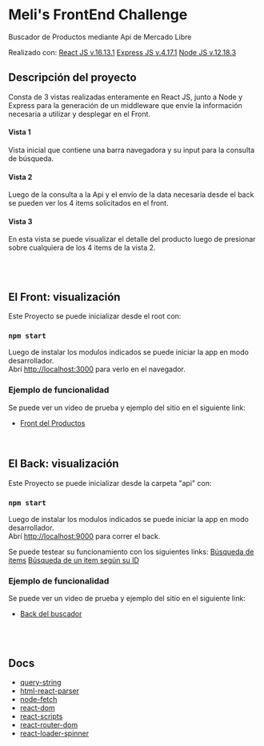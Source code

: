 # Meli's FrontEnd Challenge
Buscador de Productos mediante Api de Mercado Libre

Realizado con:
[React JS v.16.13.1](https://es.reactjs.org/)
[Express JS v.4.17.1](https://expressjs.com/es/)
[Node JS v.12.18.3](https://nodejs.org/es/)


## Descripción del proyecto
Consta de 3 vistas realizadas enteramente en React JS, junto a Node y Express
para la generación de un middleware que envíe la información necesaria
a utilizar y desplegar en el Front.

#### Vista 1
Vista inicial que contiene una barra navegadora y su input para la consulta de búsqueda.

#### Vista 2
Luego de la consulta a la Api y el envío de la data necesaria desde el back
se pueden ver los 4 items solicitados en el front.

#### Vista 3
En esta vista se puede visualizar el detalle del producto luego
de presionar sobre cualquiera de los 4 items de la vista 2.

<br />
<br />

## El Front: visualización
Este Proyecto se puede inicializar desde el root con:

### `npm start`

Luego de instalar los modulos indicados se puede iniciar la app en modo desarrollador.<br />
Abrí [http://localhost:3000](http://localhost:3000) para verlo en el navegador.

### Ejemplo de funcionalidad
Se puede ver un video de prueba y ejemplo del sitio en el siguiente link:
- [Front del Productos](docs/front.mp4)

<br />

## El Back: visualización
Este Proyecto se puede inicializar desde la carpeta "api" con:

### `npm start`

Luego de instalar los modulos indicados se puede iniciar la app en modo desarrollador.<br />
Abrí [http://localhost:9000](http://localhost:9000) para correr el back.

Se puede testear su funcionamiento con los siguientes links:
[Búsqueda de items](http://localhost:9000/api/items?q=samsung)
[Búsqueda de un item según su ID](http://localhost:9000/api/items/MLA885106501)

### Ejemplo de funcionalidad
Se puede ver un video de prueba y ejemplo del sitio en el siguiente link:
- [Back del buscador](docs/back.mp4)

<br />
<br />

## Docs
- [query-string](https://www.npmjs.com/package/query-string)
- [html-react-parser](https://www.npmjs.com/package/html-react-parser)
- [node-fetch](https://www.npmjs.com/package/node-fetch)
- [react-dom](https://www.npmjs.com/package/react-dom)
- [react-scripts](https://www.npmjs.com/package/react-scripts)
- [react-router-dom](https://reactrouter.com/)
- [react-loader-spinner](https://www.npmjs.com/package/react-loader-spinner)
